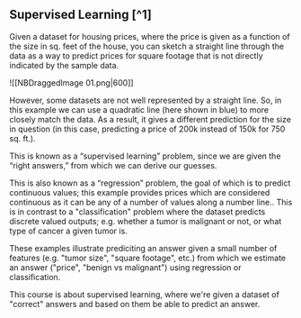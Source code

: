 ## Supervised Learning [^1]

Given a dataset for housing prices, where the price is given as a function of the size in sq. feet of the house, you can sketch a straight line through the data as a way to predict prices for square footage that is not directly indicated by the sample data.

![[NBDraggedImage 01.png|600]]

However, some datasets are not well represented by a straight line.  So, in this example we can use a quadratic line (here shown in blue) to more closely match the data.  As a result, it gives a different prediction for the size in question (in this case, predicting a price of 200k instead of 150k for 750 sq. ft.).

This is known as a “supervised learning” problem, since we are given the “right answers,” from which we can derive our guesses.

This is also known as a “regression” problem, the goal of which is to predict continuous values; this example provides prices which are considered continuous as it can be any of a number of values along a number line..  This is in contrast to a "classification" problem where the dataset predicts discrete valued outputs; e.g. whether a tumor is malignant or not, or what type of cancer a given tumor is.

These examples illustrate prediciting an answer given a small number of features (e.g. "tumor size", "square footage", etc.) from which we estimate an answer ("price", "benign vs malignant") using regression or classification.

This course is about supervised learning, where we're given a dataset of "correct" answers and based on them be able to predict an answer.
